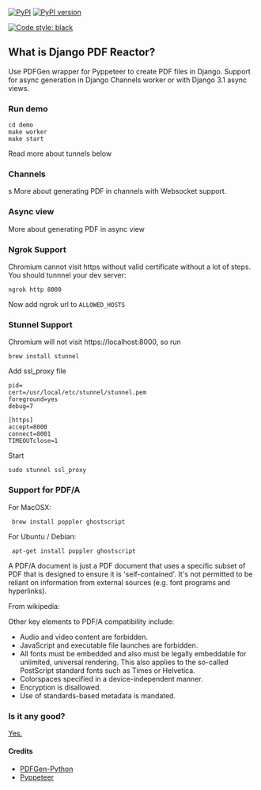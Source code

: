[![PyPI](https://img.shields.io/pypi/v/django-pdf-reactor)](https://pypi.python.org/pypi/pdfmate)
[![PyPI version](https://img.shields.io/pypi/pyversions/django-pdf-reactor)](https://pypi.python.org/pypi/pdfmate)

[![Code style: black](https://img.shields.io/badge/code%20style-black-000000.svg)](https://github.com/psf/black)

## What is Django PDF Reactor?

Use PDFGen wrapper for Pyppeteer to create PDF files in Django. Support for async generation in Django Channels worker or with Django 3.1 async views.

### Run demo

    cd demo
    make worker
    make start

Read more about tunnels below

### Channels

s
More about generating PDF in channels with Websocket support.

### Async view

More about generating PDF in async view

### Ngrok Support

Chromium cannot visit https without valid certificate without a lot of steps.
You should tunnnel your dev server:

    ngrok http 8000

Now add ngrok url to `ALLOWED_HOSTS`

### Stunnel Support

Chromium will not visit https://localhost:8000, so run

    brew install stunnel

Add ssl_proxy file

    pid=
    cert=/usr/local/etc/stunnel/stunnel.pem
    foreground=yes
    debug=7

    [https]
    accept=8000
    connect=8001
    TIMEOUTclose=1

Start

    sudo stunnel ssl_proxy

### Support for PDF/A

For MacOSX:

     brew install poppler ghostscript

For Ubuntu / Debian:

     apt-get install poppler ghostscript

A PDF/A document is just a PDF document that uses a specific subset of PDF that is designed to ensure it is 'self-contained'. It's not permitted to be reliant on information from external sources (e.g. font programs and hyperlinks).

From wikipedia:

Other key elements to PDF/A compatibility include:

- Audio and video content are forbidden.
- JavaScript and executable file launches are forbidden.
- All fonts must be embedded and also must be legally embeddable for
  unlimited, universal rendering. This also applies to the so-called  
  PostScript standard fonts such as Times or Helvetica.
- Colorspaces specified in a device-independent manner.
- Encryption is disallowed.
- Use of standards-based metadata is mandated.

### Is it any good?

[Yes.](http://news.ycombinator.com/item?id=3067434)

#### Credits

- [PDFGen-Python](https://pypi.org/project/pdfgen/)
- [Pyppeteer](https://pypi.org/project/pyppeteer/)
